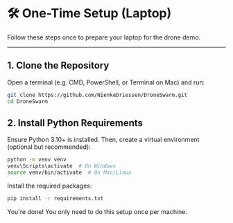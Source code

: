 # 🛠️ One-Time Setup (Laptop)

Follow these steps once to prepare your laptop for the drone demo.

---

## 1. Clone the Repository

Open a terminal (e.g. CMD, PowerShell, or Terminal on Mac) and run:

```bash
git clone https://github.com/NienkeDriessen/DroneSwarm.git
cd DroneSwarm
```

## 2. Install Python Requirements

Ensure Python 3.10+ is installed. Then, create a virtual environment (optional but recommended):

```bash
python -m venv venv
venv\Scripts\activate  # On Windows
source venv/bin/activate  # On Mac/Linux
```

Install the required packages:

```bash
pip install -r requirements.txt
```

You're done! You only need to do this setup once per machine.
